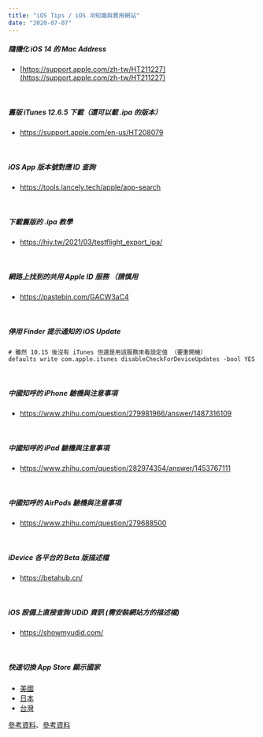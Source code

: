 ```yaml
---
title: "iOS Tips / iOS 冷知識與實用網站"
date: "2020-07-07"
---
```


##### 隨機化 iOS 14 的 Mac Address
* [https://support.apple.com/zh-tw/HT211227](https://support.apple.com/zh-tw/HT211227)

</br>

##### 舊版 iTunes 12.6.5 下載（還可以載 .ipa 的版本）
* https://support.apple.com/en-us/HT208079

</br>

##### iOS App 版本號對應 ID 查詢
* https://tools.lancely.tech/apple/app-search

</br>

##### 下載舊版的 .ipa 教學
* https://hiy.tw/2021/03/testflight_export_ipa/

</br>

##### 網路上找到的共用 Apple ID 服務 （請慎用
* https://pastebin.com/GACW3aC4

</br>

##### 停用 Finder 提示通知的 iOS Update
```shell
# 雖然 10.15 後沒有 iTunes 但還是用這服務來看設定值 （要重開機）
defaults write com.apple.itunes disableCheckForDeviceUpdates -bool YES
```

</br>

##### 中國知呼的 iPhone 驗機與注意事項
* https://www.zhihu.com/question/279981966/answer/1487316109


</br>

##### 中國知呼的 iPad 驗機與注意事項
* https://www.zhihu.com/question/282974354/answer/1453767111


</br>

##### 中國知呼的 AirPods 驗機與注意事項
* https://www.zhihu.com/question/279688500


</br>

##### iDevice 各平台的 Beta 版描述檔
* https://betahub.cn/


</br>

##### iOS 設備上直接查詢 UDiD 資訊 (需安裝網站方的描述檔)
* https://showmyudid.com/


</br>

##### 快速切換 App Store 顯示國家
* [美國](https://itunes.apple.com/WebObjects/MZStore.woa/wa/resetAndRedirect?dsf=143441&mt=8&url=/WebObjects/MZStore.woa/wa/viewSoftware?cc=us)
* [日本](https://itunes.apple.com/WebObjects/MZStore.woa/wa/resetAndRedirect?dsf=143462&mt=8&url=/WebObjects/MZStore.woa/wa/viewSoftware?cc=jp)
* [台灣](https://itunes.apple.com/WebObjects/MZStore.woa/wa/resetAndRedirect?dsf=143470&mt=8&url=/WebObjects/MZStore.woa/wa/viewSoftware?cc=tw)

[參考資料](http://switchr.imagility.io)、[參考資料](https://as.dogged.cn/)


</br>
